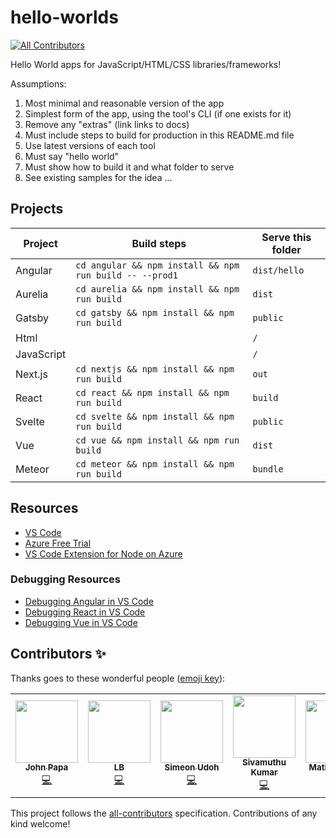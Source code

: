 # hello-worlds

<!-- ALL-CONTRIBUTORS-BADGE:START - Do not remove or modify this section -->

[![All Contributors](https://img.shields.io/badge/all_contributors-6-orange.svg?style=flat-square)](#contributors-)

<!-- ALL-CONTRIBUTORS-BADGE:END -->

Hello World apps for JavaScript/HTML/CSS libraries/frameworks!

Assumptions:

1. Most minimal and reasonable version of the app
1. Simplest form of the app, using the tool's CLI (if one exists for it)
1. Remove any "extras" (link links to docs)
1. Must include steps to build for production in this README.md file
1. Use latest versions of each tool
1. Must say "hello world"
1. Must show how to build it and what folder to serve
1. See existing samples for the idea ...

## Projects

| Project    | Build steps                                             | Serve this folder |
| ---------- | ------------------------------------------------------- | ----------------- |
| Angular    | `cd angular && npm install && npm run build -- --prod1` | `dist/hello`      |
| Aurelia    | `cd aurelia && npm install && npm run build`            | `dist`            |
| Gatsby     | `cd gatsby && npm install && npm run build`             | `public`          |
| Html       |                                                         | `/`               |
| JavaScript |                                                         | `/`               |
| Next.js    | `cd nextjs && npm install && npm run build`             | `out`             |
| React      | `cd react && npm install && npm run build`              | `build`           |
| Svelte     | `cd svelte && npm install && npm run build`             | `public`          |
| Vue        | `cd vue && npm install && npm run build`                | `dist`            |
| Meteor     | `cd meteor && npm install && npm run build`             | `bundle`          |

## Resources

- [VS Code](https://code.visualstudio.com?wt.mc_id=helloworlds-github-jopapa)
- [Azure Free Trial](https://azure.microsoft.com/en-us/free/?wt.mc_id=helloworlds-github-jopapa)
- [VS Code Extension for Node on Azure](https://marketplace.visualstudio.com/items?itemName=ms-vscode.vscode-node-azure-pack&WT.mc_id=helloworlds-github-jopapa)

### Debugging Resources

- [Debugging Angular in VS Code](https://code.visualstudio.com/docs/nodejs/angular-tutorial?wt.mc_id=helloworlds-github-jopapa)
- [Debugging React in VS Code](https://code.visualstudio.com/docs/nodejs/reactjs-tutorial?wt.mc_id=helloworlds-github-jopapa)
- [Debugging Vue in VS Code](https://code.visualstudio.com/docs/nodejs/vuejs-tutorial?wt.mc_id=helloworlds-github-jopapa)

## Contributors ✨

Thanks goes to these wonderful people ([emoji key](https://allcontributors.org/docs/en/emoji-key)):

<!-- ALL-CONTRIBUTORS-LIST:START - Do not remove or modify this section -->
<!-- prettier-ignore-start -->
<!-- markdownlint-disable -->
<table>
  <tr>
    <td align="center"><a href="http://johnpapa.net"><img src="https://avatars2.githubusercontent.com/u/1202528?v=4" width="100px;" alt=""/><br /><sub><b>John Papa</b></sub></a><br /><a href="https://github.com/johnpapa/hello-worlds/commits?author=johnpapa" title="Code">💻</a></td>
    <td align="center"><a href="https://github.com/laurieontech"><img src="https://avatars3.githubusercontent.com/u/15000607?v=4" width="100px;" alt=""/><br /><sub><b>LB</b></sub></a><br /><a href="https://github.com/johnpapa/hello-worlds/commits?author=laurieontech" title="Code">💻</a></td>
    <td align="center"><a href="https://simicode.me"><img src="https://avatars1.githubusercontent.com/u/25581792?v=4" width="100px;" alt=""/><br /><sub><b>Simeon Udoh</b></sub></a><br /><a href="https://github.com/johnpapa/hello-worlds/commits?author=simeon4real" title="Code">💻</a></td>
    <td align="center"><a href="https://twitter.com/ksivamuthu"><img src="https://avatars0.githubusercontent.com/u/4029525?v=4" width="100px;" alt=""/><br /><sub><b>Sivamuthu Kumar</b></sub></a><br /><a href="https://github.com/johnpapa/hello-worlds/commits?author=ksivamuthu" title="Code">💻</a></td>
    <td align="center"><a href="https://github.com/matiaskm"><img src="https://avatars3.githubusercontent.com/u/18614906?v=4" width="100px;" alt=""/><br /><sub><b>Matias Kohan</b></sub></a><br /><a href="https://github.com/johnpapa/hello-worlds/commits?author=matiaskm" title="Code">💻</a></td>
    <td align="center"><a href="https://github.com/Duraimurugan"><img src="https://avatars3.githubusercontent.com/u/7348388?v=4" width="100px;" alt=""/><br /><sub><b>Duraimurugan</b></sub></a><br /><a href="https://github.com/johnpapa/hello-worlds/commits?author=Duraimurugan" title="Code">💻</a></td>
  </tr>
</table>

<!-- markdownlint-enable -->
<!-- prettier-ignore-end -->
<!-- ALL-CONTRIBUTORS-LIST:END -->

This project follows the [all-contributors](https://github.com/all-contributors/all-contributors) specification. Contributions of any kind welcome!
